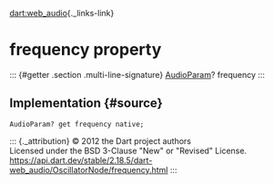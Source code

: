 [dart:web\_audio](../../dart-web_audio/dart-web_audio-library){._links-link}

frequency property
==================

::: {#getter .section .multi-line-signature}
[AudioParam](../audioparam-class)? frequency
:::

Implementation {#source}
--------------

``` {.language-dart data-language="dart"}
AudioParam? get frequency native;
```

::: {._attribution}
© 2012 the Dart project authors\
Licensed under the BSD 3-Clause \"New\" or \"Revised\" License.\
<https://api.dart.dev/stable/2.18.5/dart-web_audio/OscillatorNode/frequency.html>
:::
